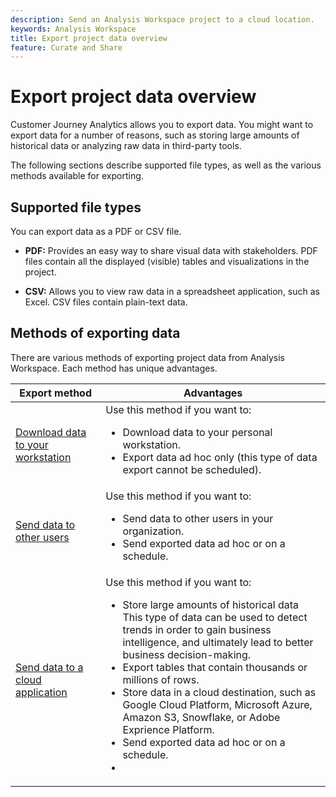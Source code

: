 ```yaml
---
description: Send an Analysis Workspace project to a cloud location.
keywords: Analysis Workspace
title: Export project data overview
feature: Curate and Share
---
```

# Export project data overview

Customer Journey Analytics allows you to export data. You might want to export data for a number of reasons, such as storing large amounts of historical data or analyzing raw data in third-party tools.

The following sections describe supported file types, as well as the various methods available for exporting. 

## Supported file types

You can export data as a PDF or CSV file. 

 * **PDF:** Provides an easy way to share visual data with stakeholders. PDF files contain all the displayed (visible) tables and visualizations in the project.

* **CSV:** Allows you to view raw data in a spreadsheet application, such as Excel. CSV files contain plain-text data.

## Methods of exporting data

There are various methods of exporting project data from Analysis Workspace. Each method has unique advantages.

|Export method | Advantages | 
|---------|----------|
| [Download data to your workstation](/help/analysis-workspace/export/download-send.md) | Use this method if you want to: <ul><li>Download data to your personal workstation.</li><li>Export data ad hoc only (this type of data export cannot be scheduled).</li> | 
| [Send data to other users](/help/analysis-workspace/export/t-schedule-report.md) | Use this method if you want to: <ul><li>Send data to other users in your organization.</li><li>Send exported data ad hoc or on a schedule.</li>  | 
| [Send data to a cloud application](/help/analysis-workspace/export/export-cloud.md) | Use this method if you want to: <ul><li>Store large amounts of historical data</br>This type of data can be used to detect trends in order to gain business intelligence, and ultimately lead to better business decision-making.</li><li>Export tables that contain thousands or millions of rows.</li><li>Store data in a cloud destination, such as Google Cloud Platform, Microsoft Azure, Amazon S3, Snowflake, or Adobe Exprience Platform. </li><li>Send exported data ad hoc or on a schedule.</li><li> <!-- What other things? Wiki talks about things that aren't even possible in Data Warehouse. What are they? --> </li> |

